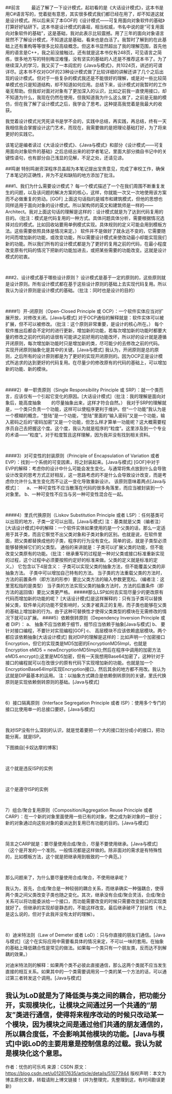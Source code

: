 ##前言
        最近了解了一下设计模式，起初看的是《大话设计模式》，这本书是用C#语言写的，觉着挺有意思，其实很多模式我们都已经在用了，却不知道这就是设计模式。所以后来买了本GOF的《设计模式——可复用面向对象软件的基础》打算好好钻研下。这本书是设计模式的鼻祖，相当权威，书名中说的是“可复用面向对象软件的基础”，这是基础，我对此表示比较震撼。用了三年的面向对象语言居然不了解设计模式，不知道这是基础，看来也是白活了。我暂时了解到的在此基础上还有重构等等很多比较高级概念。但这本书显然超出了我的理解范围，首先他用的语言是C++，我之前没接触过。还有就是这本书仅有248页，可见语言之简练，很多地方写的特别晦涩难懂，没有坚实的基础的人还是不推荐这本书了。为了继续深入的学习，我又买了一本阎宏的《Java与模式》，共1024页，讲述的可谓详尽。这本书不仅对GOF的23种设计模式做了比较详细的讲解还讲了几个之后出现的设计模式。但对于一些复杂的模式我还是不能很好的理解，或是对一些比较简单模式也只是知道结构，却不知道如何应用。总结下来，设计模式对我暂时的工作毫无帮助。但我却对面对对象有了更加深入的认识，比如之前我一直使用接口，却不知道为什么，我现在仍然在使用，但我知道我为什么这么做了，之前是无脑的模仿，但在我了解了设计模式之后，我学会了思考。这种提高我觉着是我最大的收获。

我觉着设计模式光凭死读书是学不会的，实践中总结，再实践，再总结，终有一天我相信我会掌握设计这门艺术，而现在，我需要做的是把理论基础打好，为了将来更好的实践它。

该笔记是编者读过《大话设计模式》、《Java与模式》和部分《设计模式——可复用面向对象软件的基础》之后总结出来的初学者笔记，里面大部分摘自书记中的关键性语句，也有部分自己浅显的见解，不足之处，还请见谅。

##鸣谢
特别鸣谢资深程序员盖超为本笔记提出宝贵意见，完成了审校工作，确保了本笔记的正确性，并为不足和缺陷的地方添加了批注。



###1、我们为什么需要设计模式？
	每一个模式描述了一个在我们周围不断重复发生的问题，以及该问题的解决方案的核心，这样，你就能一次又一次地使用该方案而不必做重复的劳动。[GOF]
	上面这句话指的是城市和建筑模式，但他的思想也同样适用于面向对象的设计模式。所以架构师的英文和建筑师是一样的——Architect。我对上面这句话的理解是这样的：设计模式就是为了达到代码复用的目的。（批注：模式是代码复用的一种方式。具体问题具体分析，需要根据情况选择对应的模式。比如回收站要用单例模式实现。具体规则的定义可能会用到模板方法。这些需要依照具体是情况来定。）
	软件并不是做好了就永远不变的，它需要随时间而增加新的功能，或改变功能，所以需要设计模式来使改动最小却能实现我们新的功能。所以我们所有的设计模式都是为了更好的复用之前的代码，在最小程度改变原有代码的情况下把新的功能加进去，或把某些需要的功能改变。这就是设计模式的初衷。

 

###2、设计模式基于哪些设计原则？
	设计模式是基于一定的原则的，这些原则就是设计原则。所有设计模式都在基于这些设计原则的基础上去实现代码复用。所以我认为设计原则是设计模式的基础。（批注：同时也是设计的目的）

 

####1）开-闭原则（Open-Closed Principle 或 OCP）：一个软件实体应当对扩展开放，对修改关闭。[Java与模式]
	对于OCP通俗的解释就是：软件实体可以被扩展，但不可以被修改。（批注：这个原则非常重要，是设计的核心所在。）
	每个软件推出后都会不定时的进行更新，增加新的功能，若每次增加新的功能时都要大量的修改之前的代码的话很有可能讲之前好用的功能改坏，所以好的设计就是遵循开闭原则，每次增加新功能时只是增加新的类，尽可能少的去修改之前的代码。
	实现开闭原则抽象化是其中的关键。[Java与模式]
	我认为，开闭原则是总的原则，之后所有的设计原则都是为了更好的实现开闭原则的。因为OCP正是设计模式所追求的达到更好的代码复用。在尽量少的修改原有的代码的基础上，可以增加新的功能、新的模块。

 

####2）单一职责原则（Single Responsibility Principle 或 SRP）：就一个类而言，应该仅有一个引起它变化的原因。[大话设计模式]（批注：我的理解是面向对象后，能高度抽象        的尽量抽象出来，这样才符合自然。）
	我对于SRP的理解就是，一个类只负责一个功能，这样可以使程序更利于维护。但“一个功能”我认为是一个模糊的概念，“登陆”是一个功能，“登陆”里面的“输入密码”又是一个功能，输入密码之后的“密码加密”又是一个功能，但怎么样才算单一功能呢？这大概需要程序员自己去把握这个度。这个度，我认为就是程序的“粒度”。这里涉及到一个专业的术语——“粒度”。对于粒度暂且这样理解，因为我并没有找到相关资料。

 

####3）对可变性的封装原则（Principle of Encapsulation of Variation 或者 EVP）：找到一个系统的可变因素，将之封装起来。[Java与模式]
	[GOF]中对于EVP的解释：考虑你的设计中什么可能会发生变化。与通常将焦点放到什么会导致设计改变的思考方式正好相反，这一思路考虑的不是什么会导致设计改变，而是考虑你允许什么发生变化而不让这一变化导致重新设计。
	该原则意味着两点[Java与模式]：
	    a、一种可变性不应当散落在代码的很多角落里，而应当被封装到一个对象里。
		b、一种可变性不应当与另一种可变性混合在一起。

 

####4）里氏代换原则（Liskov Substitution Principle 或者 LSP）：任何基类可以出现的地方，子类一定可以出现。[Java与模式] 注：基类就是父类（编者注）
	[大话设计模式]中的解释：一个软件实体如果使用的是一个父类的话，那么一定适用于其子类，而且它察觉不出父类对象和子类对象的区别。也就是说，在软件里面，把父类都替换成他的子类，程序的行为没有变化。简单的说，就是子类型必须能够替换掉它们的父类型。
	通俗的来讲就是：子类可以扩展父类的功能，但不能改变父类原有的功能。（批注：继承重写的过程是一种对父类或接口标准重新实现的过程，这个过程中必须要按照约定好的标准来做。父类的定义就是标准的定义。）
	它包含以下4层含义：
		子类可以实现父类的抽象方法，但不能覆盖父类的非抽象方法。
		子类中可以增加自己特有的方法。
		当子类的方法重载父类的方法时，方法的前置条件（即方法的形参）要比父类方法的输入参数更宽松。（编者注：这里宽松指的是类型）
		当子类的方法实现父类的抽象方法时，方法的后置条件（即方法的返回值）要比父类更严格。
#####那么LSP如何去实现尽量少的更改原有代码而增加新的功能的呢？
	[大话设计模式]是这样解释的：只有当子类可以替换掉父类，软件单元的功能不受影响时，父类才被真正的复用，而子类也能够在父类的基础上增加新的行为。由于这种可替换性才使得父类类型的模块在无需修改的情况下就可以扩展。
####5）依赖倒转原则（Dependency Inversion Principle 或者 DIP）：
	a、 抽象不应当依赖于细节，细节应当依赖于抽象[Java与模式]
	b、 要针对接口编程，不要针对实现编程[GOF]
	c、 高层模块不应该依赖底层模块。两个都应该依赖抽象[大话设计模式]
我对DIP的理解是这样的：比如声明一个加密接口Encryption，但它的实现类是MD5加密的EncryptionMD5Impl，也就是Encryption eMD5 = newEncryptionMD5Impl();然后在程序中调用的加密方法eMD5.encrypt();这里是MD5加密，但有一天我想用Base64加密了，这种针对于接口的编程就可以在改很少的原有代码下实现增加新的功能。也就是加一个EncryptionBase64Impl实现Encryption接口，然后其余的地方都不用改。我认为这就是DIP最基本的运用。
注：以抽象方式耦合是依赖倒转原则的关键，里氏代换原则是实现依赖倒转原则的基础。[Java与模式]

 

6）接口隔离原则（Interface Segregation Principle 或者 ISP）：使用多个专门的接口比使用单一的总接口要好。[Java与模式]

 

我对ISP没有什么深刻的认识，就是觉着要把一个大的接口划分成小的接口，把功能分离，就是ISP。

下图摘自[卡奴达摩的博客]

 

这个就是违反ISP的实例

 

这个是遵守ISP的实例

 

7）组合/聚合复用原则（Composition/Aggregation Reuse Principle 或者 CARP）：在一个新的对象里面使用一些已有的对象，使之成为新对象的一部分；新的对象通过向这些对象的委派达到复用已有功能的目的。[Java与模式]

 

简言之CARP就是：要尽量使用合成/聚合，尽量不要使用继承。[Java与模式]（这个是开发的一个准则。一般情况都是这样做的。除非面对的需求是有特殊性的，比如模板方法，这个就是把继承用到极致的一个典范。）

 

那么问题来了，为什么要尽量使用合成/聚合，不使用继承呢？

我认为，首先，合成/聚合是一种较弱的耦合关系，而继承确实一种强耦合，使得两个类之间父类改变子类也随之变化。其次，继承没有合成/聚合灵活，合成/聚合关系可以将功能委派给一个接口，而功能需要改变的时候只需要改变接口的实现类就好了。但继承的实现却是静态的，不能这样改变。最后继承破坏了封装性（书上是这么说的，但对于此我并没有太好的理解）。

 

8）迪米特法则（Law of Demeter 或者 LoD）：只与你直接的朋友们通信。[Java与模式]（这个在实际应用中需要看具体的情况来定，不可以一味的套用。在抽象的基础上降低耦合性是常见的做法。如果每一个类只有一个朋友类，反而达不到解耦的效果。）

对迪米特法则的解释：如果两个类不必彼此直接通信，那么这两个类就不应当发生直接的相互关系。如果其中的一个类需要调用另一个类的某一个方法的话，可以通过第三者转发这个调用。[Java与模式]

我认为LoD就是为了降低类与类之间的耦合，把功能分开，实现模块化，让模块之间通过另一个共通的“朋友”类进行通信，使得将来程序改动的时候只改动某一个模块，因为模块之间是通过他们共通的朋友通信的，所以耦合度低，不会影响其他模块的功能。[Java与模式]中说LoD的主要用意是控制信息的过载。我认为就是模块化这个意思。
--------------------- 
作者：忧伤的可乐鸡 
来源：CSDN 
原文：https://blog.csdn.net/u012817635/article/details/51077944 
版权声明：本文为博主原创文章，转载请附上博文链接！
(并为整理完，先整理到这，有时间勘误更新)
